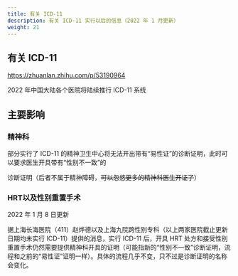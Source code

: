 ```yaml
---
title: 有关 ICD-11
description: 有关 ICD-11 实行以后的信息（2022 年 1 月更新）
weight: 21
---
```


## 有关 ICD-11

<https://zhuanlan.zhihu.com/p/53190964>

2022 年中国大陆各个医院将陆续推行 ICD-11 系统

## 主要影响

### 精神科

部分实行了 ICD-11 的精神卫生中心将无法开出带有“易性证”的诊断证明，此时可以要求医生开具带有“性别不一致”的

诊断证明（后者不属于精神障碍，~~可以忽悠更多的精神科医生开证了~~）

### HRT以及性别重置手术

2022 年 1 月 8 日更新

据上海长海医院（411）赵烨德以及上海九院跨性别专科（以上两家医院截止更新日期均未实行 ICD-11）提供的消息，实行 ICD-11 后，开具 HRT 处方和接受性别重置手术仍然需要提供精神科开具的证明（可能指新的“性别不一致”诊断证明，流程和之前的“易性证”证明一样）。具体的流程几乎不变，只不过是诊断证明的名称会变化。
